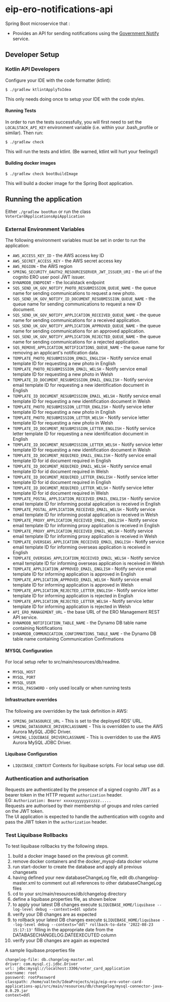# eip-ero-notifications-api
Spring Boot microservice that :
- Provides an API for sending notifications using the [Government Notify](https://www.notifications.service.gov.uk/documentation) service.

## Developer Setup
### Kotlin API Developers

Configure your IDE with the code formatter (ktlint):
```
$ ./gradlew ktlintApplyToIdea
```
This only needs doing once to setup your IDE with the code styles.

#### Running Tests
In order to run the tests successfully, you will first need to set the `LOCALSTACK_API_KEY` environment variable (i.e.
within your .bash_profile or similar). Then run:
```
$ ./gradlew check
```
This will run the tests and ktlint. (Be warned, ktlint will hurt your feelings!)

#### Building docker images
```
$ ./gradlew check bootBuildImage
```
This will build a docker image for the Spring Boot application.

## Running the application
Either `./gradlew bootRun` or run the class `VoterCardApplicationsApiApplication`

### External Environment Variables
The following environment variables must be set in order to run the application:
* `AWS_ACCESS_KEY_ID` - the AWS access key ID
* `AWS_SECRET_ACCESS_KEY` - the AWS secret access key
* `AWS_REGION` - the AWS region
* `SPRING_SECURITY_OAUTH2_RESOURCESERVER_JWT_ISSUER_URI` - the uri of the cognito ERO user pool JWT issuer.
* `DYNAMODB_ENDPOINT` - the localstack endpoint
* `SQS_SEND_UK_GOV_NOTIFY_PHOTO_RESUBMISSION_QUEUE_NAME` - the queue name for sending communications to request a new photo.
* `SQS_SEND_UK_GOV_NOTIFY_ID_DOCUMENT_RESUBMISSION_QUEUE_NAME` - the queue name for sending communications to request a new ID document.
* `SQS_SEND_UK_GOV_NOTIFY_APPLICATION_RECEIVED_QUEUE_NAME` - the queue name for sending communications for a received application.
* `SQS_SEND_UK_GOV_NOTIFY_APPLICATION_APPROVED_QUEUE_NAME` - the queue name for sending communications for an approved application.
* `SQS_SEND_UK_GOV_NOTIFY_APPLICATION_REJECTED_QUEUE_NAME` - the queue name for sending communications for a rejected application.
* `SQS_REMOVE_APPLICATION_NOTIFICATIONS_QUEUE_NAME` - the queue name for removing an applicant's notification data.
* `TEMPLATE_PHOTO_RESUBMISSION_EMAIL_ENGLISH` - Notify service email template ID for requesting a new photo in English
* `TEMPLATE_PHOTO_RESUBMISSION_EMAIL_WELSH` - Notify service email template ID for requesting a new photo in Welsh
* `TEMPLATE_ID_DOCUMENT_RESUBMISSION_EMAIL_ENGLISH` - Notify service email template ID for requesting a new identification document in English
* `TEMPLATE_ID_DOCUMENT_RESUBMISSION_EMAIL_WELSH` - Notify service email template ID for requesting a new identification document in Welsh
* `TEMPLATE_PHOTO_RESUBMISSION_LETTER_ENGLISH` - Notify service letter template ID for requesting a new photo in English
* `TEMPLATE_PHOTO_RESUBMISSION_LETTER_WELSH` - Notify service letter template ID for requesting a new photo in Welsh
* `TEMPLATE_ID_DOCUMENT_RESUBMISSION_LETTER_ENGLISH` - Notify service letter template ID for requesting a new identification document in English
* `TEMPLATE_ID_DOCUMENT_RESUBMISSION_LETTER_WELSH` - Notify service letter template ID for requesting a new identification document in Welsh
* `TEMPLATE_ID_DOCUMENT_REQUIRED_EMAIL_ENGLISH` - Notify service email template ID for id document required in English
* `TEMPLATE_ID_DOCUMENT_REQUIRED_EMAIL_WELSH` - Notify service email template ID for id document required in Welsh
* `TEMPLATE_ID_DOCUMENT_REQUIRED_LETTER_ENGLISH` - Notify service letter template ID for id document required in English
* `TEMPLATE_ID_DOCUMENT_REQUIRED_LETTER_WELSH` - Notify service letter template ID for id document required in Welsh
* `TEMPLATE_POSTAL_APPLICATION_RECEIVED_EMAIL_ENGLISH` - Notify service email template ID for informing postal application is received in English
* `TEMPLATE_POSTAL_APPLICATION_RECEIVED_EMAIL_WELSH` - Notify service email template ID for informing postal application is received in Welsh
* `TEMPLATE_PROXY_APPLICATION_RECEIVED_EMAIL_ENGLISH` - Notify service email template ID for informing proxy application is received in English
* `TEMPLATE_PROXY_APPLICATION_RECEIVED_EMAIL_WELSH` - Notify service email template ID for informing proxy application is received in Welsh
* `TEMPLATE_OVERSEAS_APPLICATION_RECEIVED_EMAIL_ENGLISH` - Notify service email template ID for informing overseas application is received in English
* `TEMPLATE_OVERSEAS_APPLICATION_RECEIVED_EMAIL_WELSH` - Notify service email template ID for informing overseas application is received in Welsh
* `TEMPLATE_APPLICATION_APPROVED_EMAIL_ENGLISH` - Notify service email template ID for informing application is approved in English
* `TEMPLATE_APPLICATION_APPROVED_EMAIL_WELSH` - Notify service email template ID for informing application is approved in Welsh
* `TEMPLATE_APPLICATION_REJECTED_LETTER_ENGLISH` - Notify service letter template ID for informing application is rejected in English
* `TEMPLATE_APPLICATION_REJECTED_LETTER_WELSH` - Notify service letter template ID for informing application is rejected in Welsh
* `API_ERO_MANAGEMENT_URL` - the base URL of the ERO Management REST API service.
* `DYNAMODB_NOTIFICATION_TABLE_NAME` - the Dynamo DB table name containing Notifications
* `DYNAMODB_COMMUNICATION_CONFIRMATIONS_TABLE_NAME` - the Dynamo DB table name containing Communication Confirmations

#### MYSQL Configuration
For local setup refer to src/main/resources/db/readme.
* `MYSQL_HOST`
* `MYSQL_PORT`
* `MYSQL_USER`
* `MYSQL_PASSWORD` - only used locally or when running tests

#### Infrastructure overrides
The following are overridden by the task definition in AWS:
* `SPRING_DATASOURCE_URL` - This is set to the deployed RDS' URL.
* `SPRING_DATASOURCE_DRIVERCLASSNAME` - This is overridden to use the AWS Aurora MySQL JDBC Driver.
* `SPRING_LIQUIBASE_DRIVERCLASSNAME` - This is overridden to use the AWS Aurora MySQL JDBC Driver.

#### Liquibase Configuration
* `LIQUIBASE_CONTEXT` Contexts for liquibase scripts.
  For local setup use ddl.

### Authentication and authorisation
Requests are authenticated by the presence of a signed cognito JWT as a bearer token in the HTTP request `authorization` header.  
EG: `Authorization: Bearer xxxxxyyyyyyzzzzz.....`  
Requests are authorised by their membership of groups and roles carried on the JWT token.  
The UI application is expected to handle the authentication with cognito and pass the JWT token in the `authorization` header.

### Test Liquibase Rollbacks
To test liquibase rollbacks try the following steps.
1. build a docker image based on the previous git commit.
2. remove docker containers and the docker_mysql-data docker volume
3. run start-docker to create the database and apply all previous changesets
4. having defined your new databaseChangeLog file, edit db.changelog-master.xml to comment out all references to other databaseChangeLog files
5. cd to your src/main/resources/db/changelog directory
6. define a liquibase.properties file, as shown below
7. to apply your latest DB changes execute `$LIQUIBASE_HOME/liquibase --log-level debug --contexts=ddl update`
8. verify your DB changes are as expected
9. to rollback your latest DB changes execute `$LIQUIBASE_HOME/liquibase --log-level debug --contexts="ddl" rollback-to-date '2022-08-23 15:17:13'` filling in the appropriate date from the DATABASECHANGELOG.DATEEXECUTED column
10. verify your DB changes are again as expected

A sample liquibase.properties file

```shell
changelog-file: db.changelog-master.xml
driver: com.mysql.cj.jdbc.Driver
url: jdbc:mysql://localhost:3306/voter_card_application
username: root
password: rootPassword
classpath: /home/valtech/IdeaProjects/eip/eip-ero-voter-card-applications-api/src/main/resources/db/changelog/mysql-connector-java-8.0.29.jar
context=ddl
```